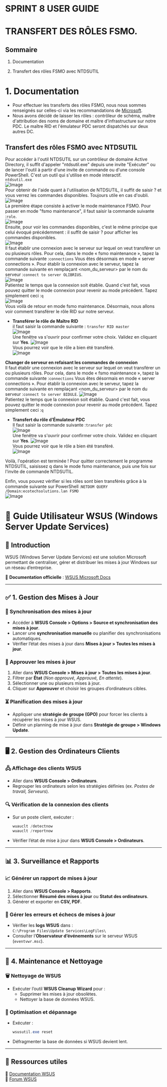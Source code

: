 # SPRINT 8 USER GUIDE

# TRANSFERT DES RÔLES FSMO.

## Sommaire

1) Documentation

2) Transfert des rôles FSMO avec NTDSUTIL


# 1. Documentation

- Pour effectuer les transferts des rôles FSMO, nous nous sommes renseignés sur celles-ci via les recommandations de 
[Microsoft](https://learn.microsoft.com/fr-fr/troubleshoot/windows-server/active-directory/fsmo-placement-and-optimization-on-ad-dcs).
- Nous avons décidé de laisser les rôles : contrôleur de schéma, maître d'attribution des noms de domaine et maître d'infrastructure sur notre PDC. Le maître RID et l'émulateur PDC seront dispatchés sur deux autres DC.

## Transfert des rôles FSMO avec NTDSUTIL

Pour accéder à l'outil NTDSUTIL sur un contrôleur de domaine Active Directory, il suffit d'appeler "ntdsutil.exe" depuis une invite "Exécuter" ou de lancer l'outil à partir d'une invite de commande ou d'une console PowerShell. C'est un outil qui s'utilise en mode interactif.\
`ntdsutil.exe`\
 ![Image](../Ressources/Images/FSMO/FSMO_1.png)\
Pour obtenir de l'aide quant à l'utilisation de NTDSUTIL, il suffit de saisir ? et vous verrez les commandes disponibles. Toujours utile en cas d'oubli.\
 ![Image](../Ressources/Images/FSMO/FSMO_2.png)\
La première étape consiste à activer le mode maintenance FSMO. Pour passer en mode "fsmo maintenance", il faut saisir la commande suivante :`role`.\
 ![Image](../Ressources/Images/FSMO/FSMO_3.png)\
Ensuite, pour voir les commandes disponibles, c'est le même principe que celui évoqué précédemment : il suffit de saisir ? pour afficher les commandes disponibles.\
 ![Image](../Ressources/Images/FSMO/FSMO_4.png)\
Il faut établir une connexion avec le serveur sur lequel on veut transférer un ou plusieurs rôles. Pour cela, dans le mode « fsmo maintenance », tapez la commande suivante :`connections`
Vous êtes désormais en mode « server connections ». Pour établir la connexion avec le serveur, tapez la commande suivante en remplaçant <nom_du_serveur> par le nom du serveur :`connect to server OLIBRIUS`.\
 ![Image](../Ressources/Images/FSMO/FSMO_5.png)\
Patientez le temps que la connexion soit établie. Quand c'est fait, vous pouvez quitter le mode connexion pour revenir au mode précédent. Tapez simplement ceci :`q`\
 ![Image](../Ressources/Images/FSMO/FSMO_6.png)\
Vous voilà de retour en mode fsmo maintenance. Désormais, nous allons voir comment transférer le rôle RID sur notre serveur.

- **Transférer le rôle de Maître RID**\
il faut saisir la commande suivante : `transfer RID master`\
 ![Image](../Ressources/Images/FSMO/FSMO_7.png)\
Une fenêtre va s'ouvrir pour confirmer votre choix. Validez en cliquant sur **Yes**.
 ![Image](../Ressources/Images/FSMO/FSMO_8.png)\
Vous pourrez voir que le rôle a bien été transféré.\
 ![Image](../Ressources/Images/FSMO/FSMO_9.png)

**Changer de serveur en refaisant les commandes de connexion**\
Il faut établir une connexion avec le serveur sur lequel on veut transférer un ou plusieurs rôles. Pour cela, dans le mode « fsmo maintenance », tapez la commande suivante :`connections`
Vous êtes désormais en mode « server connections ». Pour établir la connexion avec le serveur, tapez la commande suivante en remplaçant <nom_du_serveur> par le nom du serveur :`connect to server BIDULE`.
 ![Image](../Ressources/Images/FSMO/FSMO_10.png)\
Patientez le temps que la connexion soit établie. Quand c'est fait, vous pouvez quitter le mode connexion pour revenir au mode précédent. Tapez simplement ceci :`q`

- **Transfert du rôle d’Émulateur PDC**\
Il faut saisir la commande suivante :`transfer pdc`\
 ![Image](../Ressources/Images/FSMO/FSMO_11.png)\
Une fenêtre va s'ouvrir pour confirmer votre choix. Validez en cliquant sur **Yes**.
 ![Image](../Ressources/Images/FSMO/FSMO_12.png)\
Vous pourrez voir que le rôle a bien été transféré.\
 ![Image](../Ressources/Images/FSMO/FSMO_13.png)


Voilà, l'opération est terminée ! Pour quitter correctement le programme NTDSUTIL, saisissez q dans le mode fsmo maintenance, puis une fois sur l'invite de commande NTDSUTIL.

Enfin, vous pouvez vérifier si les rôles sont bien transférés grâce à la commande suivante sur PowerShell :`NETDOM QUERY /Domain:ecotechsolutions.lan FSMO`\
 ![Image](../Ressources/Images/FSMO/FSMO_14.png)



 # 📘 Guide Utilisateur WSUS (Windows Server Update Services)

## 🔹 Introduction
WSUS (Windows Server Update Services) est une solution Microsoft permettant de centraliser, gérer et distribuer les mises à jour Windows sur un réseau d’entreprise.

🔗 **Documentation officielle** : [WSUS Microsoft Docs](https://docs.microsoft.com/en-us/windows-server/administration/windows-server-update-services/get-started/windows-server-update-services-wsus)  

---

## ✅ **1. Gestion des Mises à Jour**
### 🔄 Synchronisation des mises à jour
- Accéder à **WSUS Console > Options > Source et synchronisation des mises à jour**.
- Lancer une **synchronisation manuelle** ou planifier des synchronisations automatiques.
- Vérifier l’état des mises à jour dans **Mises à jour > Toutes les mises à jour**.

### 📌 Approuver les mises à jour
1. Aller dans **WSUS Console > Mises à jour > Toutes les mises à jour**.
2. Filtrer par **État** (*Non approuvé, Approuvé, En attente*).
3. Sélectionner une ou plusieurs mises à jour.
4. Cliquer sur **Approuver** et choisir les groupes d’ordinateurs cibles.

### ⏳ Planification des mises à jour
- Appliquer une **stratégie de groupe (GPO)** pour forcer les clients à récupérer les mises à jour WSUS.
- Définir un planning de mise à jour dans **Stratégie de groupe > Windows Update**.

---

## 🖥️ **2. Gestion des Ordinateurs Clients**
### 🖧 Affichage des clients WSUS
- Aller dans **WSUS Console > Ordinateurs**.
- Regrouper les ordinateurs selon les stratégies définies (ex. *Postes de travail, Serveurs*).

### 🔍 Vérification de la connexion des clients
- Sur un poste client, exécuter :  
  ```powershell
  wuauclt /detectnow
  wuauclt /reportnow
  ```
- Vérifier l’état de mise à jour dans **WSUS Console > Ordinateurs**.

---

## 📊 **3. Surveillance et Rapports**
### 📈 Générer un rapport de mises à jour
1. Aller dans **WSUS Console > Rapports**.
2. Sélectionner **Résumé des mises à jour** ou **Statut des ordinateurs**.
3. Générer et exporter en **CSV, PDF**.

### 🚨 Gérer les erreurs et échecs de mises à jour
- Vérifier les **logs WSUS** dans :  
  `C:\Program Files\Update Services\LogFiles\`
- Consulter l’**Observateur d’événements** sur le serveur WSUS (`eventvwr.msc`).

---

## 🔧 **4. Maintenance et Nettoyage**
### 🗑️ Nettoyage de WSUS
- Exécuter l’outil **WSUS Cleanup Wizard** pour :
  - Supprimer les mises à jour obsolètes.
  - Nettoyer la base de données WSUS.

### 🚀 Optimisation et dépannage
- Exécuter :  
  ```powershell
  wsusutil.exe reset
  ```
- Défragmenter la base de données si WSUS devient lent.

---

## 📌 **Ressources utiles**
📖 [Documentation WSUS](https://docs.microsoft.com/en-us/windows-server/administration/windows-server-update-services/get-started/windows-server-update-services-wsus)  
📖 [Forum WSUS](https://learn.microsoft.com/en-us/answers/topics/windows-server-update-services.html)
